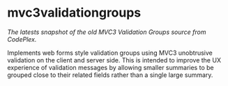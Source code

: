 # mvc3validationgroups
_The latests snapshot of the old MVC3 Validation Groups source from CodePlex._

Implements web forms style validation groups using MVC3 unobtrusive validation on the client and server side. This is intended to improve the UX experience of validation messages by allowing smaller summaries to be grouped close to their related fields rather than a single large summary.
